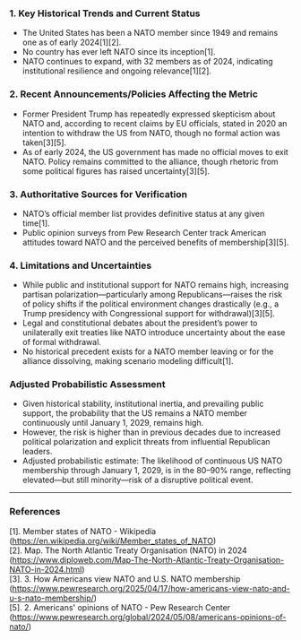 ### 1. Key Historical Trends and Current Status
- The United States has been a NATO member since 1949 and remains one as of early 2024[1][2].
- No country has ever left NATO since its inception[1].
- NATO continues to expand, with 32 members as of 2024, indicating institutional resilience and ongoing relevance[1][2].

### 2. Recent Announcements/Policies Affecting the Metric
- Former President Trump has repeatedly expressed skepticism about NATO and, according to recent claims by EU officials, stated in 2020 an intention to withdraw the US from NATO, though no formal action was taken[3][5].
- As of early 2024, the US government has made no official moves to exit NATO. Policy remains committed to the alliance, though rhetoric from some political figures has raised uncertainty[3][5].

### 3. Authoritative Sources for Verification
- NATO’s official member list provides definitive status at any given time[1].
- Public opinion surveys from Pew Research Center track American attitudes toward NATO and the perceived benefits of membership[3][5].

### 4. Limitations and Uncertainties
- While public and institutional support for NATO remains high, increasing partisan polarization—particularly among Republicans—raises the risk of policy shifts if the political environment changes drastically (e.g., a Trump presidency with Congressional support for withdrawal)[3][5].
- Legal and constitutional debates about the president’s power to unilaterally exit treaties like NATO introduce uncertainty about the ease of formal withdrawal.
- No historical precedent exists for a NATO member leaving or for the alliance dissolving, making scenario modeling difficult[1].

### Adjusted Probabilistic Assessment
- Given historical stability, institutional inertia, and prevailing public support, the probability that the US remains a NATO member continuously until January 1, 2029, remains high.
- However, the risk is higher than in previous decades due to increased political polarization and explicit threats from influential Republican leaders.
- Adjusted probabilistic estimate: The likelihood of continuous US NATO membership through January 1, 2029, is in the 80–90% range, reflecting elevated—but still minority—risk of a disruptive political event.

---

### References
[1]. Member states of NATO - Wikipedia (https://en.wikipedia.org/wiki/Member_states_of_NATO)  
[2]. Map. The North Atlantic Treaty Organisation (NATO) in 2024 (https://www.diploweb.com/Map-The-North-Atlantic-Treaty-Organisation-NATO-in-2024.html)  
[3]. 3. How Americans view NATO and U.S. NATO membership (https://www.pewresearch.org/2025/04/17/how-americans-view-nato-and-u-s-nato-membership/)  
[5]. 2. Americans' opinions of NATO - Pew Research Center (https://www.pewresearch.org/global/2024/05/08/americans-opinions-of-nato/)